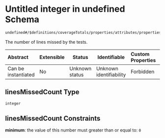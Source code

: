 # Untitled integer in undefined Schema

```txt
undefined#/$definitions/coverageTotals/properties/attributes/properties/linesMissedCount
```

The number of lines missed by the tests.


| Abstract            | Extensible | Status         | Identifiable            | Custom Properties | Additional Properties | Access Restrictions | Defined In                                            |
| :------------------ | ---------- | -------------- | ----------------------- | :---------------- | --------------------- | ------------------- | ----------------------------------------------------- |
| Can be instantiated | No         | Unknown status | Unknown identifiability | Forbidden         | Allowed               | none                | [records.json\*](records.json "open original schema") |

## linesMissedCount Type

`integer`

## linesMissedCount Constraints

**minimum**: the value of this number must greater than or equal to: `0`
